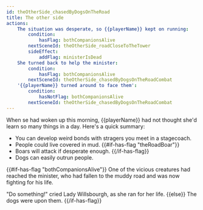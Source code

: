 ```yaml
---
id: theOtherSide_chasedByDogsOnTheRoad
title: The other side
actions:
    The situation was desperate, so {{playerName}} kept on running:
        condition:
            hasFlag: bothCompanionsAlive
        nextSceneId: theOtherSide_roadCloseToTheTower
        sideEffect:
            addFlag: ministerIsDead
    She turned back to help the minister:
        condition:
            hasFlag: bothCompanionsAlive
        nextSceneId: theOtherSide_chasedByDogsOnTheRoadCombat
    '{{playerName}} turned around to face them':
        condition:
            hasNotFlag: bothCompanionsAlive
        nextSceneId: theOtherSide_chasedByDogsOnTheRoadCombat
---
```


When se had woken up this morning, {{playerName}} had not thought she'd learn so many things in a day. Here's a quick summary:

-   You can develop weird bonds with stragers you meet in a stagecoach.
-   People could live covered in mud.
    {{#if-has-flag "theRoadBoar"}}
-   Boars will attack if desperate enough.
    {{/if-has-flag}}
-   Dogs can easily outrun people.

{{#if-has-flag "bothCompanionsAlive"}}
One of the vicious creatures had reached the minister, who had fallen to the muddy road and was now fighting for his life.

"Do something!" cried Lady Willsbourgh, as she ran for her life.
{{else}}
The dogs were upon them.
{{/if-has-flag}}
